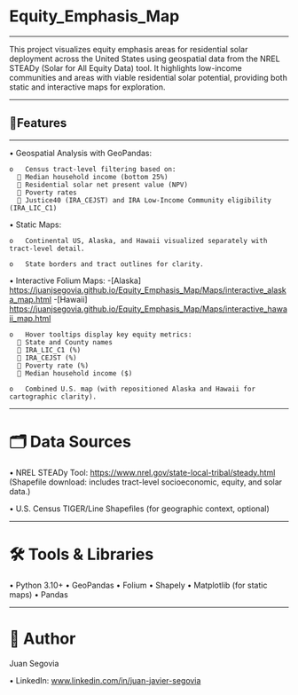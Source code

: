 # Equity_Emphasis_Map
________________________________________

This project visualizes equity emphasis areas for residential solar deployment across the United States using geospatial data from the NREL STEADy (Solar for All Equity Data) tool. It highlights low-income communities and areas with viable residential solar potential, providing both static and interactive maps for exploration.
________________________________________

## 📌Features
________________________________________

  •	Geospatial Analysis with GeoPandas:
  
    o	Census tract-level filtering based on:
      	Median household income (bottom 25%)
      	Residential solar net present value (NPV)
      	Poverty rates
      	Justice40 (IRA_CEJST) and IRA Low-Income Community eligibility (IRA_LIC_C1)

      
  •	Static Maps:
  
    o	Continental US, Alaska, and Hawaii visualized separately with tract-level detail.
    
    o	State borders and tract outlines for clarity.
  
  •	Interactive Folium Maps:
  -[Alaska] https://juanjsegovia.github.io/Equity_Emphasis_Map/Maps/interactive_alaska_map.html
  -[Hawaii] https://juanjsegovia.github.io/Equity_Emphasis_Map/Maps/interactive_hawaii_map.html

  
    o	Hover tooltips display key equity metrics:
      	State and County names
      	IRA_LIC_C1 (%)
      	IRA_CEJST (%)
      	Poverty rate (%)
      	Median household income ($)
      
    o	Combined U.S. map (with repositioned Alaska and Hawaii for cartographic clarity).
________________________________________
# 🗂️ Data Sources

  •	NREL STEADy Tool:
    https://www.nrel.gov/state-local-tribal/steady.html
    (Shapefile download: includes tract-level socioeconomic, equity, and solar data.)
    
  •	U.S. Census TIGER/Line Shapefiles (for geographic context, optional)
________________________________________
# 🛠️ Tools & Libraries
  •	Python 3.10+
  •	GeoPandas
  •	Folium
  •	Shapely
  •	Matplotlib (for static maps)
  •	Pandas
________________________________________

# 👤 Author

Juan Segovia

•	LinkedIn: www.linkedin.com/in/juan-javier-segovia




